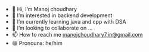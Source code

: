 - 👋 Hi, I’m Manoj choudhary
- 👀 I’m interested in backend development
- 🌱 I’m currently learning java and cpp with DSA
- 💞️ I’m looking to collaborate on ...
- 📫 How to reach me manojchoudhary7.in@gmail.com
- 😄 Pronouns: he/him


<!---
manojchoudhary404/manojchoudhary404 is a ✨ special ✨ repository because its `README.md` (this file) appears on your GitHub profile.
You can click the Preview link to take a look at your changes.
--->
